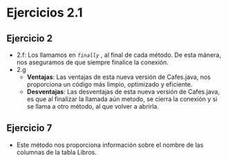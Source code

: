 # Ejercicios 2.1
## Ejercicio 2
- 2.f: Los llamamos en *```finally```* , al final de cada método. De esta mánera, nos aseguramos de que siempre finalice la conexión.
- 2.g
    - __Ventajas__: Las ventajas de esta nueva versión de Cafes.java, nos proporciona un código más limpio, optimizado y eficiente.
    - __Desventajas__: Las desventajas de esta nueva versión de Cafes.java, es que al finalizar la llamada aún metodo, se cierra la conexión y si se llama a otro método, al que volver a 	abrirla.
 
## Ejercicio 7
 - Este método nos proporciona información sobre el nombre de las columnas de la tabla Libros.
